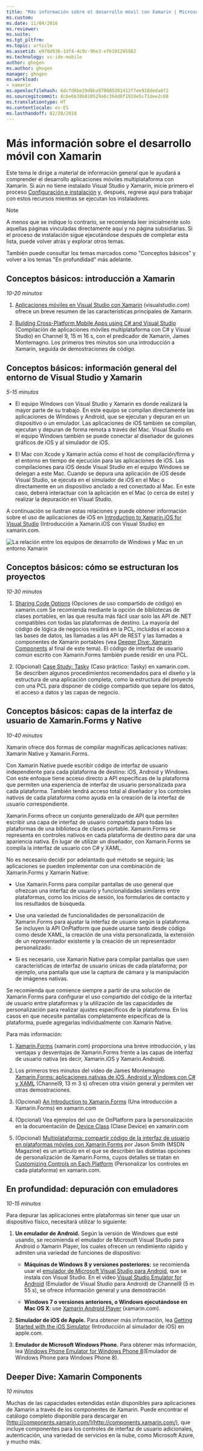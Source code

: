 ```yaml
---
title: "Más información sobre el desarrollo móvil con Xamarin | Microsoft Docs"
ms.custom: 
ms.date: 11/04/2016
ms.reviewer: 
ms.suite: 
ms.tgt_pltfrm: 
ms.topic: article
ms.assetid: e970d936-1df4-4c0c-96e3-ef6191295882
ms.technology: vs-ide-mobile
author: ghogen
ms.author: ghogen
manager: ghogen
ms.workload:
- xamarin
ms.openlocfilehash: 6dcfd6be29d8ba978605301412f7ee918deda8f2
ms.sourcegitcommit: 8cbe6b38b810529a6c364d0f1918e5c71dee2c68
ms.translationtype: HT
ms.contentlocale: es-ES
ms.lasthandoff: 02/28/2018
---
```

# <a name="learn-about-mobile-development-with-xamarin"></a>Más información sobre el desarrollo móvil con Xamarin

Este tema le dirige a material de información general que le ayudará a comprender el desarrollo aplicaciones móviles multiplataforma con Xamarin. Si aún no tiene instalado Visual Studio y Xamarin, inicie primero el proceso [Configuración e instalación](../cross-platform/setup-and-install.md) y, después, regrese aquí para trabajar con estos recursos mientras se ejecutan los instaladores.  
  
> [!NOTE]
> A menos que se indique lo contrario, se recomienda leer inicialmente solo aquellas páginas vinculadas directamente aquí y no página subsidiarias. Si el proceso de instalación sigue ejecutándose después de completar esta lista, puede volver atrás y explorar otros temas.  
>   
> También puede consultar los temas marcados como "Conceptos básicos" y volver a los temas "En profundidad" más adelante.  
  
## <a name="essentials-introduction-to-xamarin"></a>Conceptos básicos: introducción a Xamarin  

*10-20 minutos*  
  
1.  [Aplicaciones móviles en Visual Studio con Xamarin](https://www.visualstudio.com/explore/xamarin-vs) (visualstudio.com) ofrece un breve resumen de las características principales de Xamarin.  
  
2.  [Building Cross-Platform Mobile Apps using C# and Visual Studio](https://channel9.msdn.com/Events/Visual-Studio/Visual-Studio-2015-Final-Release-Event/Building-cross-platform-mobile-apps-using-C-and-Visual-Studio-2015) (Compilación de aplicaciones móviles multiplataforma con C# y Visual Studio) en Channel 9, 15 m 16 s, con el predicador de Xamarin, James Montemagno. Los primeros tres minutos son una introducción a Xamarin, seguida de demostraciones de código.  
  
## <a name="essentials-overview-of-the-visual-studio-and-xamarin-environment"></a>Conceptos básicos: información general del entorno de Visual Studio y Xamarin  

*5-15 minutos*  
  
-   El equipo Windows con Visual Studio y Xamarin es donde realizará la mayor parte de su trabajo. En este equipo se compilan directamente las aplicaciones de Windows y Android, que se ejecutan y depuran en un dispositivo o un emulador. Las aplicaciones de iOS también se compilan, ejecutan y depuran de forma remota a través del Mac. Visual Studio en el equipo Windows también se puede conectar al diseñador de guiones gráficos de iOS y al simulador de iOS.  
  
-   El Mac con Xcode y Xamarin actúa como el host de compilación/firma y el entorno en tiempo de ejecución para las aplicaciones de iOS. Las compilaciones para iOS desde Visual Studio en el equipo Windows se delegan a este Mac. Cuando se depura una aplicación de iOS desde Visual Studio, se ejecuta en el simulador de iOS en el Mac o directamente en un dispositivo anclado a red conectado al Mac. En este caso, deberá interactuar con la aplicación en el Mac (o cerca de este) y realizar la depuración en Visual Studio.  
  
A continuación se ilustran estas relaciones y puede obtener información sobre el uso de aplicaciones de iOS en [Introduction to Xamarin.iOS for Visual Studio](http://developer.xamarin.com/guides/ios/getting_started/installation/windows/introduction_to_xamarin_ios_for_visual_studio/) (Introducción a Xamarin.iOS con Visual Studio) en xamarin.com.  
  
![La relación entre los equipos de desarrollo de Windows y Mac en un entorno Xamarin](../cross-platform/media/crossplat-xamarin-learn-1.png "CrossPlat Xamarin Learn 1")  
  
## <a name="essentials-how-projects-are-structured"></a>Conceptos básicos: cómo se estructuran los proyectos  

*10-30 minutos*  
  
1.  [Sharing Code Options](http://developer.xamarin.com/guides/cross-platform/application_fundamentals/building_cross_platform_applications/sharing_code_options/) (Opciones de uso compartido de código) en xamarin.com Se recomienda mediante la opción de bibliotecas de clases portables, en las que resulta más fácil usar solo las API de .NET compatibles con todas las plataformas de destino. La mayoría del código de lógica de negocios residirá en la PCL, incluidos el acceso a las bases de datos, las llamadas a las API de REST y las llamadas a componentes de Xamarin portables (vea [Deeper Dive: Xamarin Components](#components) al final de este tema). El código de interfaz de usuario común escrito con Xamarin.Forms también puede residir en una PCL.  
  
2.  (Opcional) [Case Study: Tasky](http://developer.xamarin.com/guides/cross-platform/application_fundamentals/building_cross_platform_applications/case_study-tasky/) (Caso práctico: Tasky) en xamarin.com. Se describen algunos procedimientos recomendados para el diseño y la estructura de una aplicación completa, como la estructura del proyecto con una PCL para disponer de código compartido que separe los datos, el acceso a datos y las capas de negocio.  
  
## <a name="essentials-native-and-xamarinforms-ui-layers"></a>Conceptos básicos: capas de la interfaz de usuario de Xamarin.Forms y Native  

*10-40 minutos*  
  
Xamarin ofrece dos formas de compilar magníficas aplicaciones nativas: Xamarin Native y Xamarin.Forms.  
  
Con Xamarin Native puede escribir código de interfaz de usuario independiente para cada plataforma de destino: iOS, Android y Windows.  Con este enfoque tiene acceso directo a API específicas de la plataforma que permiten una experiencia de interfaz de usuario personalizada para cada plataforma.  También tendrá acceso total al diseñador y los controles nativos de cada plataforma como ayuda en la creación de la interfaz de usuario correspondiente.  
  
Xamarin.Forms ofrece un conjunto generalizado de API que permiten escribir una capa de interfaz de usuario compartida para todas las plataformas de una biblioteca de clases portable.  Xamarin.Forms se representa en controles nativos en cada plataforma de destino para dar una apariencia nativa.  En lugar de utilizar un diseñador, con Xamarin.Forms se compila la interfaz de usuario con C# y XAML.  
  
No es necesario decidir por adelantado qué método se seguirá; las aplicaciones se pueden implementar con una combinación de Xamarin.Forms y Xamarin Native:  
  
-   Use Xamarin.Forms para compilar pantallas de uso general que ofrezcan una interfaz de usuario y funcionalidades similares entre plataformas, como los inicios de sesión, los formularios de contacto y los resultados de búsqueda.  
  
-   Use una variedad de funcionalidades de personalización de Xamarin.Forms para ajustar la interfaz de usuario según la plataforma. Se incluyen la API OnPlatform que puede usarse tanto desde código como desde XAML, la creación de una vista personalizada, la extensión de un representador existente y la creación de un representador personalizado.  
  
-   Si es necesario, use Xamarin Native para compilar pantallas que usen características de interfaz de usuario únicas de cada plataforma; por ejemplo, una pantalla que use la captura de cámara y la manipulación de imágenes nativas.  
  
Se recomienda que comience siempre a partir de una solución de Xamarin.Forms para configurar el uso compartido del código de la interfaz de usuario entre plataformas y la utilización de las capacidades de personalización para realizar ajustes específicos de la plataforma. En los casos en que necesite pantallas completamente específicas de la plataforma, puede agregarlas individualmente con Xamarin Native.  
  
Para más información:  
  
1.  [Xamarin.Forms](http://developer.xamarin.com/guides/cross-platform/xamarin-forms/) (xamarin.com) proporciona una breve introducción, y las ventajas y desventajas de Xamarin.Forms frente a las capas de interfaz de usuario nativa (es decir, Xamarin.iOS y Xamarin.Android).  
  
2.  Los primeros tres minutos del vídeo de James Montemagno [Xamarin.Forms: aplicaciones nativas de iOS, Android y Windows con C# y XAML](https://channel9.msdn.com/events/Visual-Studio/Connect-event-2015/704) (Channel9, 13 m 3 s) ofrecen otra visión general y permiten ver otras demostraciones.  
  
3.  (Opcional) [An Introduction to Xamarin.Forms](http://developer.xamarin.com/guides/cross-platform/xamarin-forms/getting-started/introduction-to-xamarin-forms/) (Una introducción a Xamarin.Forms) en xamarin.com  
  
4.  (Opcional) Vea ejemplos del uso de OnPlatform para la personalización en la documentación de [Device Class](http://developer.xamarin.com/guides/xamarin-forms/platform-features/device/) (Clase Device) en xamarin.com  
  
5.  (Opcional) [Multiplataforma: compartir código de la interfaz de usuario en plataformas móviles con Xamarin.Forms](https://msdn.microsoft.com/magazine/dn904669.aspx) por Jason Smith (MSDN Magazine) es un artículo en el que se describen las distintas opciones de personalización de Xamarin.Forms, cuyos detalles se tratan en [Customizing Controls on Each Platform](http://developer.xamarin.com/guides/xamarin-forms/custom-renderer/) (Personalizar los controles en cada plataforma) en xamarin.com.  
  
## <a name="deeper-dive-debugging-with-emulators"></a>En profundidad: depuración con emuladores  

*10-15 minutos*  
  
Para depurar las aplicaciones entre plataformas sin tener que usar un dispositivo físico, necesitará utilizar lo siguiente:  
  
1.  **Un emulador de Android.** Según la versión de Windows que esté usando, se recomienda el emulador de Microsoft Visual Studio para Android o Xamarin Player, los cuales ofrecen un rendimiento rápido y admiten una variedad de funciones de dispositivo:  
  
    -   **Máquinas de Windows 8 y versiones posteriores:** se recomienda usar el [emulador de Microsoft Visual Studio para Android](https://www.visualstudio.com/en-us/features/msft-android-emulator-vs.aspx), que se instala con Visual Studio.  En el vídeo [Visual Studio Emulator for Android](https://channel9.msdn.com/events/Visual-Studio/Connect-event-2015/711) (Emulador de Visual Studio para Android) de Channel9 (5 m 55 s), se ofrece información general y una demostración  
  
    -   **Windows 7 o versiones anteriores, o Windows ejecutándose en Mac OS X**: use [Xamarin Android Player](http://developer.xamarin.com/guides/android/getting_started/installation/android-player) (xamarin.com).  
  
2.  **Simulador de iOS de Apple.** Para obtener más información, lea [Getting Started with the iOS Simulator](https://developer.apple.com/library/prerelease/content/documentation/IDEs/Conceptual/iOS_Simulator_Guide/GettingStartedwithiOSSimulator/GettingStartedwithiOSSimulator.html#//apple_ref/doc/uid/TP40012848-CH5-SW1) (Introducción al simulador de iOS) en apple.com.  
  
3.  **Emulador de Microsoft Windows Phone.** Para obtener más información, lea [Windows Phone Emulator for Windows Phone 8](../debugger/run-windows-phone-apps-in-the-emulator.md)(Emulador de Windows Phone para Windows Phone 8).  
  
##  <a name="components"></a> Deeper Dive: Xamarin Components  

*10 minutos*  
  
Muchas de las capacidades extendidas están disponibles para aplicaciones de Xamarin a través de los componentes de Xamarin. Puede encontrar el catálogo completo disponible para descargar en [http://components.xamarin.com/](http://components.xamarin.com/), que incluye componentes para los controles de interfaz de usuario adicionales, autenticación, una variedad de servicios en la nube, como Microsoft Azure, y mucho más.